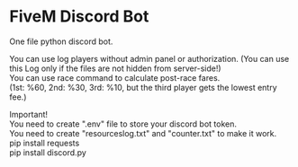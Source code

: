 # FiveM Discord Bot
One file python discord bot.


You can use log players without admin panel or authorization. (You can use this Log only if the files are not hidden from server-side!)<br>
You can use race command to calculate post-race fares.<br>
(1st: %60, 2nd: %30, 3rd: %10, but the third player gets the lowest entry fee.)

Important!<br>
You need to create ".env" file to store your discord bot token.<br>
You need to create "resourceslog.txt" and "counter.txt" to make it work.<br>
pip install requests<br>
pip install discord.py
